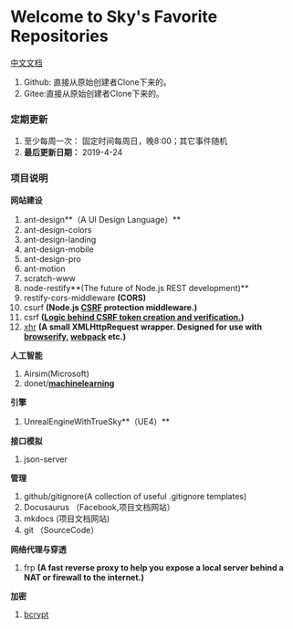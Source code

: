 # Welcome to Sky's Favorite Repositories
[中文文档](./index.md)

1. Github: 直接从原始创建者Clone下来的。
2. Gitee:直接从原始创建者Clone下来的。


### 定期更新

1. 至少每周一次： 固定时间每周日，晚8:00；其它事件随机
2. **最后更新日期：** 2019-4-24

### 项目说明

**网站建设**

1. ant-design**（A UI Design Language）**
2. ant-design-colors
3. ant-design-landing
4. ant-design-mobile
5. ant-design-pro
6. ant-motion
7. scratch-www
8. node-restify**(The future of Node.js REST development)**
9. restify-cors-middleware **(CORS)**
10. csurf **(Node.js [CSRF](https://en.wikipedia.org/wiki/Cross-site_request_forgery) protection middleware.)**
11. csrf **([Logic behind CSRF token creation and verification.](https://github.com/pillarjs/csrf.git))**
12.  [xhr](<https://github.com/naugtur/xhr>) **(A small XMLHttpRequest wrapper. Designed for use with [browserify](http://browserify.org/), [webpack](https://webpack.github.io/) etc.)**

**人工智能**

1. Airsim(Microsoft)
2. donet/**[machinelearning](https://github.com/dotnet/machinelearning)**

**引擎**

1. UnrealEngineWithTrueSky**（UE4）** 

**接口模拟**

1. json-server

**管理**

1. github/gitignore(A collection of useful .gitignore templates)
2. Docusaurus （Facebook,项目文档网站）
3. mkdocs (项目文档网站)
4. git （SourceCode）

**网络代理与穿透**

1. frp **(A fast reverse proxy to help you expose a local server behind a NAT or firewall to the internet.)**

**加密**

1. [bcrypt](<https://github.com/dcodeIO/bcrypt.js>)